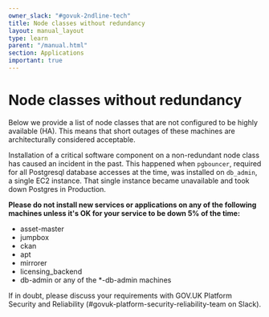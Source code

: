 ```yaml
---
owner_slack: "#govuk-2ndline-tech"
title: Node classes without redundancy
layout: manual_layout
type: learn
parent: "/manual.html"
section: Applications
important: true
---
```


# Node classes without redundancy

Below we provide a list of node classes that are not configured to be highly available (HA). This means that short outages of these machines are architecturally considered acceptable.

Installation of a critical software component on a non-redundant node class has caused an incident in the past. This happened when `pgbouncer`, required for all Postgresql database accesses at the time, was installed on `db_admin`, a single EC2 instance. That single instance became unavailable and took down Postgres in Production.

**Please do not install new services or applications on any of the following machines unless it's OK for your service to be down 5% of the time:**

- asset-master
- jumpbox
- ckan
- apt
- mirrorer
- licensing_backend
- db-admin or any of the \*-db-admin machines

If in doubt, please discuss your requirements with GOV.UK Platform Security and Reliability (#govuk-platform-security-reliability-team on Slack).
